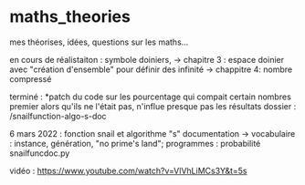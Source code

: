 # maths_theories
mes théorises, idées, questions sur les maths...

en cours de réalistaiton :
symbole doiniers, -> chapitre 3 : espace doinier avec "création d'ensemble" pour définir des infinité
                  -> chappitre 4: nombre compressé 

terminé : 
*patch du code sur les pourcentage qui compait certain nombres premier alors qu'ils ne l'était pas, n'influe presque pas les résultats
dossier : /snailfunction-algo-s-doc

6 mars 2022 :
fonction snail et algorithme "s" documentation -> vocabulaire : instance, génération, "no prime's land"; programmes : probabilité snailfuncdoc.py

vidéo : https://www.youtube.com/watch?v=VlVhLiMCs3Y&t=5s

